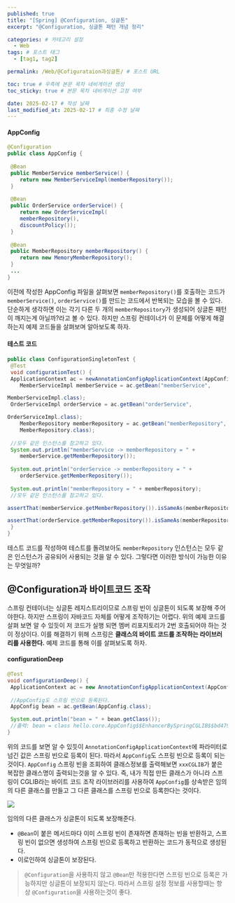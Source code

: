 ```yaml
---
published: true
title: "[Spring] @Configuration, 싱글톤"
excerpt: "@Configuration, 싱글톤 패턴 개념 정리"

categories: # 카테고리 설정
  - Web
tags: # 포스트 태그
  - [tag1, tag2]

permalink: /Web/@Cofigurataion과싱글톤/ # 포스트 URL

toc: true # 우측에 본문 목차 네비게이션 생성
toc_sticky: true # 본문 목차 네비게이션 고정 여부

date: 2025-02-17 # 작성 날짜
last_modified_at: 2025-02-17 # 최종 수정 날짜
---
```



#### AppConfig
```java
@Configuration
public class AppConfig {
 
 @Bean
 public MemberService memberService() {
 	return new MemberServiceImpl(memberRepository());
 }
 
 @Bean
 public OrderService orderService() {
 	return new OrderServiceImpl(
 	memberRepository(),
 	discountPolicy());
 }
 
 @Bean
 public MemberRepository memberRepository() {
 	return new MemoryMemberRepository();
 }
 ...
}
```

이전에 작성한 AppConfig 파일을 살펴보면 `memberRepository()`를 호출하는 코드가 `memberService()`, `orderService()`를 만드는 코드에서 반복되는 모습을 볼 수 있다. 단순하게 생각하면 이는 각기 다른 두 개의 `memberRepository`가 생성되어 싱글톤 패턴이 깨지는게 아닐까?라고 볼 수 있다. 하지만 스프링 컨테이너가 이 문제를 어떻게 해결하는지 예제 코드들을 살펴보며 알아보도록 하자.

#### 테스트 코드
```java
public class ConfigurationSingletonTest {
 @Test
 void configurationTest() {
 ApplicationContext ac = newAnnotationConfigApplicationContext(AppConfig.class);
 	MemberServiceImpl memberService = ac.getBean("memberService",

MemberServiceImpl.class);
 OrderServiceImpl orderService = ac.getBean("orderService",

OrderServiceImpl.class);
 	MemberRepository memberRepository = ac.getBean("memberRepository",
	MemberRepository.class);
 
 //모두 같은 인스턴스를 참고하고 있다.
 System.out.println("memberService -> memberRepository = " +
	memberService.getMemberRepository());
 
 System.out.println("orderService -> memberRepository = " +
	orderService.getMemberRepository());
 
 System.out.println("memberRepository = " + memberRepository);
 //모두 같은 인스턴스를 참고하고 있다.

assertThat(memberService.getMemberRepository()).isSameAs(memberRepository);

assertThat(orderService.getMemberRepository()).isSameAs(memberRepository);
 }
}
```
테스트 코드를 작성하여 테스트를 돌려보아도 `memberRepository` 인스턴스는 모두 같은 인스턴스가 공유되어 사용되는 것을 알 수 있다. 그렇다면 이러한 방식이 가능한 이유는 무엇일까?

## @Configuration과 바이트코드 조작
스프링 컨테이너는 싱글톤 레지스트리이므로 스프링 빈이 싱글톤이 되도록 보장해 주어야한다. 하지만 스프링이 자바코드 자체를 어떻게 조작하기는 어렵다. 위의 예제 코드를 살펴 보면 알 수 있듯이 저 코드가 실행 되면 멤버 리포지토리가 2번 호출되어야 하는 것이 정상이다. 이를 해결하기 위해 스프링은 **클래스의 바이트 코드를 조작하는 라이브러리를 사용한다.** 예제 코드를 통해 이를 살펴보도록 하자.

#### configurationDeep
```java
@Test
void configurationDeep() {
 ApplicationContext ac = new AnnotationConfigApplicationContext(AppConfig.class);
 
 //AppConfig도 스프링 빈으로 등록된다.
 AppConfig bean = ac.getBean(AppConfig.class);

 System.out.println("bean = " + bean.getClass());
 //출력: bean = class hello.core.AppConfig$$EnhancerBySpringCGLIB$$bd479d70
}
```

위의 코드를 보면 알 수 있듯이 `AnnotationConfigApplicationContext`에 파라미터로 넘긴 값은 스프링 빈으로 등록이 된다. 따라서 `AppConfig`도 스프링 빈으로 등록이 되는 것이다. `AppConfig` 스프링 빈을 조회하여 클래스정보를 출력해보면 `xxxCGLIB`가 붙은 복잡한 클래스명이 출력되는것을 알 수 있다.
즉, 내가 직접 만든 클래스가 아니라 스프링이 CGLIB라는 바이트 코드 조작 라이브러리를 사용하여 `AppConfig`를 상속받은 임의의 다른 클래스를 만들고 그 다른 클래스를 스프링 빈으로 등록한다는 것이다.

![](https://velog.velcdn.com/images/gwoprk/post/635235f6-6a6e-4650-9385-33ec7bcfcf19/image.png)

임의의 다른 클래스가 싱글톤이 되도록 보장해준다.

- `@Bean`이 붙은 메서드마다 이미 스프링 빈이 존재하면 존재하는 빈을 반환하고, 스프링 빈이 없으면 생성하여 스프링 빈으로 등록하고 반환하는 코드가 동적으로 생성된다.
- 이로인하여 싱글톤이 보장된다.

> `@Configuration`을 사용하지 않고 `@Bean`만 적용한다면 스프링 빈으로 등록은 가능하지만 싱글톤이 보장되지 않는다. 따라서 스프링 설정 정보를 사용할때는 항상 `@Configuration`을 사용하는것이 좋다.
